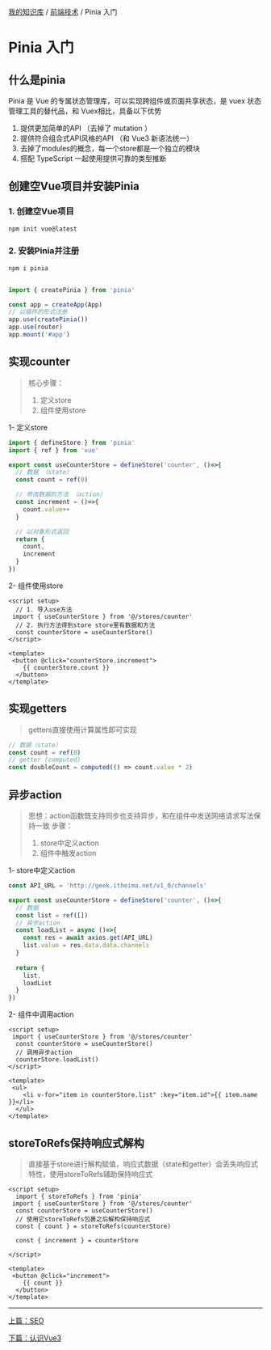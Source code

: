 [我的知识库](../README.md) / [前端技术](zz_gneratered_mdi.md) / Pinia 入门

# Pinia 入门

## 什么是pinia

Pinia 是 Vue 的专属状态管理库，可以实现跨组件或页面共享状态，是 vuex 状态管理工具的替代品，和 Vuex相比，具备以下优势

1. 提供更加简单的API （去掉了 mutation ）
2. 提供符合组合式API风格的API （和 Vue3 新语法统一）
3. 去掉了modules的概念，每一个store都是一个独立的模块
4. 搭配 TypeScript 一起使用提供可靠的类型推断

## 创建空Vue项目并安装Pinia

### 1. 创建空Vue项目

```bash
npm init vue@latest
```

### 2. 安装Pinia并注册

```bash
npm i pinia
```

```javascript

import { createPinia } from 'pinia'

const app = createApp(App)
// 以插件的形式注册
app.use(createPinia())
app.use(router)
app.mount('#app')
```

## 实现counter
>
> 核心步骤：
>
> 1. 定义store
> 2. 组件使用store

1- 定义store

```javascript
import { defineStore } from 'pinia'
import { ref } from 'vue'

export const useCounterStore = defineStore('counter', ()=>{
  // 数据 （state）
  const count = ref(0)

  // 修改数据的方法 （action）
  const increment = ()=>{
    count.value++
  }

  // 以对象形式返回
  return {
    count,
    increment
  }
})

```

2- 组件使用store

```vue
<script setup>
  // 1. 导入use方法
 import { useCounterStore } from '@/stores/counter'
  // 2. 执行方法得到store store里有数据和方法
  const counterStore = useCounterStore()
</script>

<template>
 <button @click="counterStore.increment">
    {{ counterStore.count }}
  </button>
</template>
```

## 实现getters
>
> getters直接使用计算属性即可实现

```javascript
// 数据（state）
const count = ref(0)
// getter (computed)
const doubleCount = computed(() => count.value * 2)
```

## 异步action
>
> 思想：action函数既支持同步也支持异步，和在组件中发送网络请求写法保持一致
> 步骤：
>
> 1. store中定义action
> 2. 组件中触发action

1- store中定义action

```javascript
const API_URL = 'http://geek.itheima.net/v1_0/channels'

export const useCounterStore = defineStore('counter', ()=>{
  // 数据
  const list = ref([])
  // 异步action
  const loadList = async ()=>{
    const res = await axios.get(API_URL)
    list.value = res.data.data.channels
  }
  
  return {
    list,
    loadList
  }
})
```

2- 组件中调用action

```vue
<script setup>
 import { useCounterStore } from '@/stores/counter'
  const counterStore = useCounterStore()
  // 调用异步action
  counterStore.loadList()
</script>

<template>
 <ul>
    <li v-for="item in counterStore.list" :key="item.id">{{ item.name }}</li>
  </ul>
</template>
```

## storeToRefs保持响应式解构
>
> 直接基于store进行解构赋值，响应式数据（state和getter）会丢失响应式特性，使用storeToRefs辅助保持响应式

```vue
<script setup>
  import { storeToRefs } from 'pinia'
 import { useCounterStore } from '@/stores/counter'
  const counterStore = useCounterStore()
  // 使用它storeToRefs包裹之后解构保持响应式
  const { count } = storeToRefs(counterStore)

  const { increment } = counterStore
  
</script>

<template>
 <button @click="increment">
    {{ count }}
  </button>
</template>
```

---
[上篇：SEO](build-site-seo-config.md)

[下篇：认识Vue3](vue3.md)
